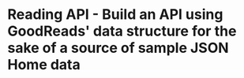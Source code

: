 # Reading API - Build an API using GoodReads' data structure for the sake of a source of sample JSON Home data
